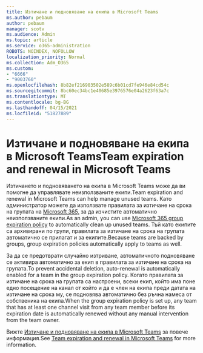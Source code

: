 ```yaml
---
title: Изтичане и подновяване на екипа в Microsoft Teams
ms.author: pebaum
author: pebaum
manager: scotv
ms.audience: Admin
ms.topic: article
ms.service: o365-administration
ROBOTS: NOINDEX, NOFOLLOW
localization_priority: Normal
ms.collection: Adm_O365
ms.custom:
- "6666"
- "9003760"
ms.openlocfilehash: 8b82ef216903502e589c6b01cd7fe946e84cd54c
ms.sourcegitcommit: 8bc60ec34bc1e40685e3976576e04a2623f63a7c
ms.translationtype: MT
ms.contentlocale: bg-BG
ms.lasthandoff: 04/15/2021
ms.locfileid: "51827889"
---
```

# <a name="team-expiration-and-renewal-in-microsoft-teams"></a><span data-ttu-id="3389e-102">Изтичане и подновяване на екипа в Microsoft Teams</span><span class="sxs-lookup"><span data-stu-id="3389e-102">Team expiration and renewal in Microsoft Teams</span></span>

<span data-ttu-id="3389e-103">Изтичането и подновяването на екипа в Microsoft Teams може да ви помогне да управлявате неизползваните екипи.</span><span class="sxs-lookup"><span data-stu-id="3389e-103">Team expiration and renewal in Microsoft Teams can help manage unused teams.</span></span> <span data-ttu-id="3389e-104">Като администратор можете да използвате правилата за изтичане на срока на групата на  [Microsoft 365,](https://docs.microsoft.com/microsoft-365/admin/create-groups/office-365-groups-expiration-policy)  за да изчистите автоматично неизползваните екипи.</span><span class="sxs-lookup"><span data-stu-id="3389e-104">As an admin, you can use  [Microsoft 365 group expiration policy](https://docs.microsoft.com/microsoft-365/admin/create-groups/office-365-groups-expiration-policy)  to automatically clean up unused teams.</span></span> <span data-ttu-id="3389e-105">Тъй като екипите са архивирани по групи, правилата за изтичане на срока на групата автоматично се прилагат и за екипите.</span><span class="sxs-lookup"><span data-stu-id="3389e-105">Because teams are backed by groups, group expiration policies automatically apply to teams as well.</span></span>

<span data-ttu-id="3389e-106">За да се предотврати случайно изтриване, автоматичното подновяване се активира автоматично за екип в правилата за изтичане на срока на групата.</span><span class="sxs-lookup"><span data-stu-id="3389e-106">To prevent accidental deletion, auto-renewal is automatically enabled for a team in the group expiration policy.</span></span> <span data-ttu-id="3389e-107">Когато правилата за изтичане на срока на групата са настроени, всеки екип, който има поне едно посещение на канал от който и да е член на екипа преди датата на изтичане на срока му, се подновява автоматично без ръчна намеса от собственика на екипа.</span><span class="sxs-lookup"><span data-stu-id="3389e-107">When the group expiration policy is set up, any team that has at least one channel visit from any team member before its expiration date is automatically renewed without any manual intervention from the team owner.</span></span>  

<span data-ttu-id="3389e-108">Вижте  [Изтичане и подновяване на екипа в Microsoft Teams](https://docs.microsoft.com/microsoftteams/team-expiration-renewal)  за повече информация.</span><span class="sxs-lookup"><span data-stu-id="3389e-108">See  [Team expiration and renewal in Microsoft Teams](https://docs.microsoft.com/microsoftteams/team-expiration-renewal)  for more information.</span></span>

